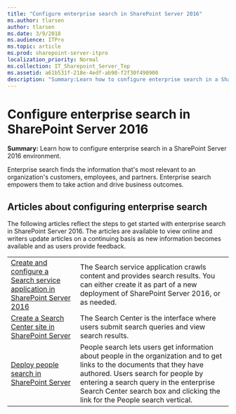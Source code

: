```yaml
---
title: "Configure enterprise search in SharePoint Server 2016"
ms.author: tlarsen
author: tlarsen
ms.date: 3/9/2018
ms.audience: ITPro
ms.topic: article
ms.prod: sharepoint-server-itpro
localization_priority: Normal
ms.collection: IT_Sharepoint_Server_Top
ms.assetid: a61b531f-218e-4edf-ab90-f2f30f490900
description: "Summary:Learn how to configure enterprise search in a SharePoint Server 2016 environment."
---
```


# Configure enterprise search in SharePoint Server 2016

 **Summary:** Learn how to configure enterprise search in a SharePoint Server 2016 environment.
  
Enterprise search finds the information that's most relevant to an organization's customers, employees, and partners. Enterprise search empowers them to take action and drive business outcomes.
  
## Articles about configuring enterprise search

The following articles reflect the steps to get started with enterprise search in SharePoint Server 2016. The articles are available to view online and writers update articles on a continuing basis as new information becomes available and as users provide feedback.
  
|                                                                                                                                     |                                                                                                                                                                                                                                                                                          |
| :---------------------------------------------------------------------------------------------------------------------------------- | :--------------------------------------------------------------------------------------------------------------------------------------------------------------------------------------------------------------------------------------------------------------------------------------- |
| [Create and configure a Search service application in SharePoint Server 2016](create-and-configure-a-search-service-application.md) | The Search service application crawls content and provides search results. You can either create it as part of a new deployment of SharePoint Server 2016, or as needed.                                                                                                                 |
| [Create a Search Center site in SharePoint Server](create-a-search-center-site.md)                                                  | The Search Center is the interface where users submit search queries and view search results.                                                                                                                                                                                            |
| [Deploy people search in SharePoint Server](deploy-people-search.md)                                                                | People search lets users get information about people in the organization and to get links to the documents that they have authored. Users search for people by entering a search query in the enterprise Search Center search box and clicking the link for the People search vertical. |
   

